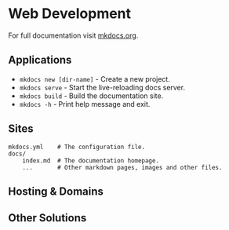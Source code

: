 
# Web Development

For full documentation visit [mkdocs.org](https://www.mkdocs.org).

## Applications

* `mkdocs new [dir-name]` - Create a new project.
* `mkdocs serve` - Start the live-reloading docs server.
* `mkdocs build` - Build the documentation site.
* `mkdocs -h` - Print help message and exit.

## Sites

    mkdocs.yml    # The configuration file.
    docs/
        index.md  # The documentation homepage.
        ...       # Other markdown pages, images and other files.

## Hosting & Domains

## Other Solutions
